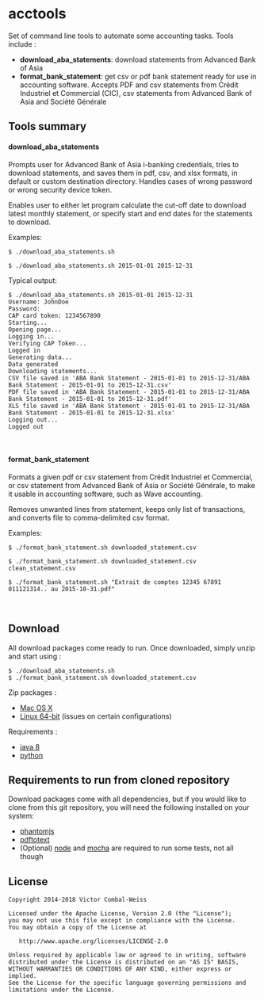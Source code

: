 # acctools

Set of command line tools to automate some accounting tasks. Tools include :

- **download_aba_statements**: download statements from Advanced Bank of Asia
- **format_bank_statement**: get csv or pdf bank statement ready for use in accounting software. Accepts PDF and csv statements from Crédit Industriel et Commercial (CIC), csv statements from Advanced Bank of Asia and Société Générale

## Tools summary

#### download_aba_statements

Prompts user for Advanced Bank of Asia i-banking credentials, tries to download statements, and saves them in pdf, csv, and xlsx formats, in default or custom destination directory. Handles cases of wrong password or wrong security device token.

Enables user to either let program calculate the cut-off date to download latest monthly statement, or specify start and end dates for the statements to download.

Examples:

    $ ./download_aba_statements.sh
    
    $ ./download_aba_statements.sh 2015-01-01 2015-12-31

Typical output:

    $ ./download_aba_statements.sh 2015-01-01 2015-12-31
    Username: JohnDoe
    Password: 
    CAP card token: 1234567890
    Starting...
    Opening page...
    Logging in...
    Verifying CAP Token...
    Logged in
    Generating data...
    Data generated
    Downloading statements...
    CSV file saved in 'ABA Bank Statement - 2015-01-01 to 2015-12-31/ABA Bank Statement - 2015-01-01 to 2015-12-31.csv'
    PDF file saved in 'ABA Bank Statement - 2015-01-01 to 2015-12-31/ABA Bank Statement - 2015-01-01 to 2015-12-31.pdf'
    XLS file saved in 'ABA Bank Statement - 2015-01-01 to 2015-12-31/ABA Bank Statement - 2015-01-01 to 2015-12-31.xlsx'
    Logging out...
    Logged out

<br>

#### format_bank_statement

Formats a given pdf or csv statement from Crédit Industriel et Commercial, or csv statement from Advanced Bank of Asia or Société Générale, to make it usable in accounting software, such as Wave accounting.

Removes unwanted lines from statement, keeps only list of transactions, and converts file to comma-delimited csv format.

Examples:

    $ ./format_bank_statement.sh downloaded_statement.csv
    
    $ ./format_bank_statement.sh downloaded_statement.csv clean_statement.csv

    $ ./format_bank_statement.sh "Extrait de comptes 12345 67891 011121314.. au 2015-10-31.pdf"

<br>

## Download

All download packages come ready to run. Once downloaded, simply unzip and start using :

    $ ./download_aba_statements.sh
    $ ./format_bank_statement.sh downloaded_statement.csv

Zip packages :

- [Mac OS X](https://github.com/vic-cw/acctools/releases/download/v0.1/acctools-0.1-macosx.zip)
- [Linux 64-bit](https://github.com/vic-cw/acctools/releases/download/v0.1/acctools-0.1-linux_64.zip)
    (issues on certain configurations)

Requirements :

- [java 8](http://www.oracle.com/technetwork/java/javase/downloads/jre8-downloads-2133155.html)
- [python](https://www.python.org/downloads)

## Requirements to run from cloned repository

Download packages come with all dependencies, but if you would like to clone from this git repository, you will need the following installed on your system:

- [phantomjs](http://phantomjs.org/download.html)
- [pdftotext](https://www.xpdfreader.com/download.html)
- (Optional) [node](https://nodejs.org/en/download) and [mocha](https://mochajs.org/#installation) are required to run some tests, not all though

## License


    Copyright 2014-2018 Victor Combal-Weiss

    Licensed under the Apache License, Version 2.0 (the "License");
    you may not use this file except in compliance with the License.
    You may obtain a copy of the License at

       http://www.apache.org/licenses/LICENSE-2.0

    Unless required by applicable law or agreed to in writing, software
    distributed under the License is distributed on an "AS IS" BASIS,
    WITHOUT WARRANTIES OR CONDITIONS OF ANY KIND, either express or implied.
    See the License for the specific language governing permissions and
    limitations under the License.
